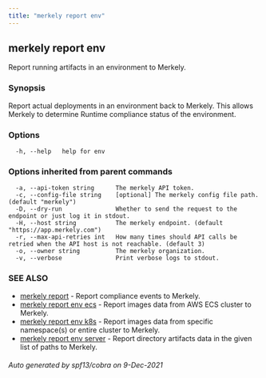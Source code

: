 ```yaml
---
title: "merkely report env"
---
```


## merkely report env

Report running artifacts in an environment to Merkely.

### Synopsis


Report actual deployments in an environment back to Merkely.
This allows Merkely to determine Runtime compliance status of the environment.


### Options

```
  -h, --help   help for env
```

### Options inherited from parent commands

```
  -a, --api-token string      The merkely API token.
  -c, --config-file string    [optional] The merkely config file path. (default "merkely")
  -D, --dry-run               Whether to send the request to the endpoint or just log it in stdout.
  -H, --host string           The merkely endpoint. (default "https://app.merkely.com")
  -r, --max-api-retries int   How many times should API calls be retried when the API host is not reachable. (default 3)
  -o, --owner string          The merkely organization.
  -v, --verbose               Print verbose logs to stdout.
```

### SEE ALSO

* [merkely report](/client_reference/merkely_report/)	 - Report compliance events to Merkely.
* [merkely report env ecs](/client_reference/merkely_report_env_ecs/)	 - Report images data from AWS ECS cluster to Merkely.
* [merkely report env k8s](/client_reference/merkely_report_env_k8s/)	 - Report images data from specific namespace(s) or entire cluster to Merkely.
* [merkely report env server](/client_reference/merkely_report_env_server/)	 - Report directory artifacts data in the given list of paths to Merkely.

###### Auto generated by spf13/cobra on 9-Dec-2021
